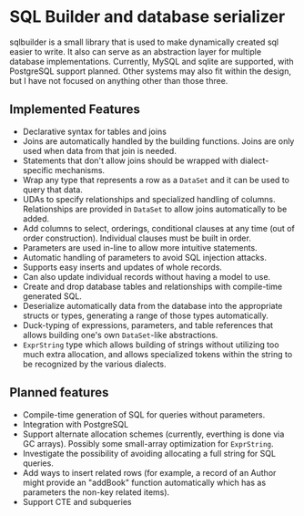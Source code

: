 # SQL Builder and database serializer

sqlbuilder is a small library that is used to make dynamically created sql easier to write. It also can serve as an abstraction layer for multiple database implementations. Currently, MySQL and sqlite are supported, with PostgreSQL support planned. Other systems may also fit within the design, but I have not focused on anything other than those three.

## Implemented Features

* Declarative syntax for tables and joins
* Joins are automatically handled by the building functions. Joins are only used when data from that join is needed.
* Statements that don't allow joins should be wrapped with dialect-specific mechanisms.
* Wrap any type that represents a row as a `DataSet` and it can be used to query that data.
* UDAs to specify relationships and specialized handling of columns. Relationships are provided in `DataSet` to allow joins automatically to be added.
* Add columns to select, orderings, conditional clauses at any time (out of order construction). Individual clauses must be built in order.
* Parameters are used in-line to allow more intuitive statements.
* Automatic handling of parameters to avoid SQL injection attacks.
* Supports easy inserts and updates of whole records.
* Can also update individual records without having a model to use.
* Create and drop database tables and relationships with compile-time generated SQL.
* Deserialize automatically data from the database into the appropriate structs or types, generating a range of those types automatically.
* Duck-typing of expressions, parameters, and table references that allows building one's own `DataSet`-like abstractions.
* `ExprString` type which allows building of strings without utilizing too much extra allocation, and allows specialized tokens within the string to be recognized by the various dialects.

## Planned features
* Compile-time generation of SQL for queries without parameters.
* Integration with PostgreSQL
* Support alternate allocation schemes (currently, everthing is done via GC arrays). Possibly some small-array optimization for `ExprString`.
* Investigate the possibility of avoiding allocating a full string for SQL queries.
* Add ways to insert related rows (for example, a record of an Author might provide an "addBook" function automatically which has as parameters the non-key related items).
* Support CTE and subqueries
